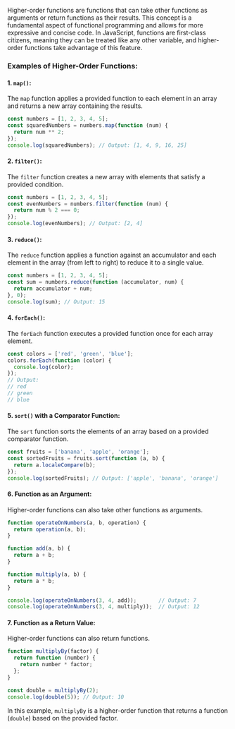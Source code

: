 Higher-order functions are functions that can take other functions as arguments or return functions as their results. This concept is a fundamental aspect of functional programming and allows for more expressive and concise code. In JavaScript, functions are first-class citizens, meaning they can be treated like any other variable, and higher-order functions take advantage of this feature.

### Examples of Higher-Order Functions:

#### 1. **`map()`:**

The `map` function applies a provided function to each element in an array and returns a new array containing the results.

```javascript
const numbers = [1, 2, 3, 4, 5];
const squaredNumbers = numbers.map(function (num) {
  return num ** 2;
});
console.log(squaredNumbers); // Output: [1, 4, 9, 16, 25]
```

#### 2. **`filter()`:**

The `filter` function creates a new array with elements that satisfy a provided condition.

```javascript
const numbers = [1, 2, 3, 4, 5];
const evenNumbers = numbers.filter(function (num) {
  return num % 2 === 0;
});
console.log(evenNumbers); // Output: [2, 4]
```

#### 3. **`reduce()`:**

The `reduce` function applies a function against an accumulator and each element in the array (from left to right) to reduce it to a single value.

```javascript
const numbers = [1, 2, 3, 4, 5];
const sum = numbers.reduce(function (accumulator, num) {
  return accumulator + num;
}, 0);
console.log(sum); // Output: 15
```

#### 4. **`forEach()`:**

The `forEach` function executes a provided function once for each array element.

```javascript
const colors = ['red', 'green', 'blue'];
colors.forEach(function (color) {
  console.log(color);
});
// Output:
// red
// green
// blue
```

#### 5. **`sort()` with a Comparator Function:**

The `sort` function sorts the elements of an array based on a provided comparator function.

```javascript
const fruits = ['banana', 'apple', 'orange'];
const sortedFruits = fruits.sort(function (a, b) {
  return a.localeCompare(b);
});
console.log(sortedFruits); // Output: ['apple', 'banana', 'orange']
```

#### 6. **Function as an Argument:**

Higher-order functions can also take other functions as arguments.

```javascript
function operateOnNumbers(a, b, operation) {
  return operation(a, b);
}

function add(a, b) {
  return a + b;
}

function multiply(a, b) {
  return a * b;
}

console.log(operateOnNumbers(3, 4, add));       // Output: 7
console.log(operateOnNumbers(3, 4, multiply));  // Output: 12
```

#### 7. **Function as a Return Value:**

Higher-order functions can also return functions.

```javascript
function multiplyBy(factor) {
  return function (number) {
    return number * factor;
  };
}

const double = multiplyBy(2);
console.log(double(5)); // Output: 10
```

In this example, `multiplyBy` is a higher-order function that returns a function (`double`) based on the provided factor.
